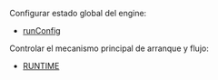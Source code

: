 Configurar estado global del engine:
- [runConfig](./src/runCONFIG.ts)

Controlar el mecanismo principal de arranque y flujo:
- [RUNTIME](./src/FIA/engine/kernel/runtime.ts)
